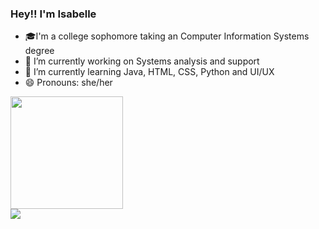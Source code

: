 ### Hey!! I'm Isabelle 

- 🎓I'm a college sophomore taking an Computer Information Systems degree
- 🔭 I’m currently working on Systems analysis and support
- 🌱 I’m currently learning Java, HTML, CSS, Python and UI/UX
- 😄 Pronouns: she/her
<div>
 <img height="180em" src="https://github-readme-stats.vercel.app/api/top-langs/?username=Isabelle-Moreira&layout=compact)](https://github.com/anuraghazra/github-readme-stats"
</div>

<div> 
   <a href="https://www.instagram.com/isabelle_yasmor/" target="_blank"><img src="https://img.shields.io/badge/-Instagram-%23E4405F?style=for-the-badge&logo=instagram&logoColor=white" target="_blank"></a>
</div>
